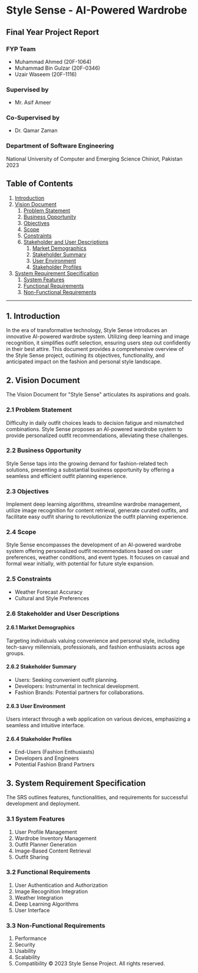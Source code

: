 # Style Sense - AI-Powered Wardrobe

## Final Year Project Report

### FYP Team
- Muhammad Ahmed (20F-1064)
- Muhammad Bin Gulzar (20F-0346)
- Uzair Waseem (20F-1116)

### Supervised by
- Mr. Asif Ameer

### Co-Supervised by 
- Dr. Qamar Zaman

### Department of Software Engineering
National University of Computer and Emerging Science
Chiniot, Pakistan
2023

## Table of Contents
1. [Introduction](#1-introduction)
2. [Vision Document](#2-vision-document)
   1. [Problem Statement](#21-problem-statement)
   2. [Business Opportunity](#22-business-opportunity)
   3. [Objectives](#23-objectives)
   4. [Scope](#24-scope)
   5. [Constraints](#25-constraints)
   6. [Stakeholder and User Descriptions](#26-stakeholder-and-user-descriptions)
      1. [Market Demographics](#261-market-demographics)
      2. [Stakeholder Summary](#262-stakeholder-summary)
      3. [User Environment](#263-user-environment)
      4. [Stakeholder Profiles](#264-stakeholder-profiles)
3. [System Requirement Specification](#3-system-requirement-specification)
   1. [System Features](#31-system-features)
   2. [Functional Requirements](#32-functional-requirements)
   3. [Non-Functional Requirements](#33-non-functional-requirements)

---

## 1. Introduction
In the era of transformative technology, Style Sense introduces an innovative AI-powered wardrobe system. Utilizing deep learning and image recognition, it simplifies outfit selection, ensuring users step out confidently in their best attire. This document provides a comprehensive overview of the Style Sense project, outlining its objectives, functionality, and anticipated impact on the fashion and personal style landscape.

## 2. Vision Document
The Vision Document for "Style Sense" articulates its aspirations and goals.

### 2.1 Problem Statement 
Difficulty in daily outfit choices leads to decision fatigue and mismatched combinations. Style Sense proposes an AI-powered wardrobe system to provide personalized outfit recommendations, alleviating these challenges.

### 2.2 Business Opportunity
Style Sense taps into the growing demand for fashion-related tech solutions, presenting a substantial business opportunity by offering a seamless and efficient outfit planning experience.

### 2.3 Objectives
Implement deep learning algorithms, streamline wardrobe management, utilize image recognition for content retrieval, generate curated outfits, and facilitate easy outfit sharing to revolutionize the outfit planning experience.

### 2.4 Scope 
Style Sense encompasses the development of an AI-powered wardrobe system offering personalized outfit recommendations based on user preferences, weather conditions, and event types. It focuses on casual and formal wear initially, with potential for future style expansion.

### 2.5 Constraints 
- Weather Forecast Accuracy
- Cultural and Style Preferences

### 2.6 Stakeholder and User Descriptions
#### 2.6.1 Market Demographics
Targeting individuals valuing convenience and personal style, including tech-savvy millennials, professionals, and fashion enthusiasts across age groups.

#### 2.6.2 Stakeholder Summary
- Users: Seeking convenient outfit planning.
- Developers: Instrumental in technical development.
- Fashion Brands: Potential partners for collaborations.

#### 2.6.3 User Environment
Users interact through a web application on various devices, emphasizing a seamless and intuitive interface.

#### 2.6.4 Stakeholder Profiles
- End-Users (Fashion Enthusiasts)
- Developers and Engineers
- Potential Fashion Brand Partners

## 3. System Requirement Specification
The SRS outlines features, functionalities, and requirements for successful development and deployment.

### 3.1 System Features 
1. User Profile Management
2. Wardrobe Inventory Management
3. Outfit Planner Generation
4. Image-Based Content Retrieval
5. Outfit Sharing

### 3.2 Functional Requirements
1. User Authentication and Authorization
2. Image Recognition Integration
3. Weather Integration
4. Deep Learning Algorithms
5. User Interface

### 3.3 Non-Functional Requirements
1. Performance
2. Security
3. Usability
4. Scalability
5. Compatibility
© 2023 Style Sense Project. All rights reserved.
